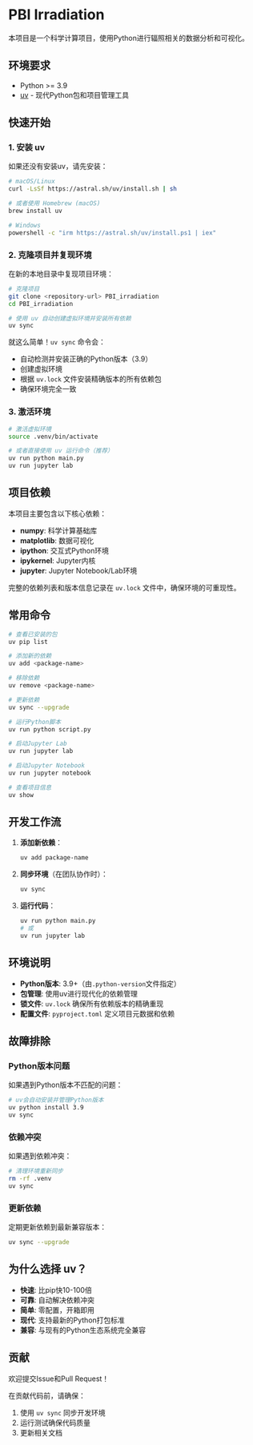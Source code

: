 # PBI Irradiation

本项目是一个科学计算项目，使用Python进行辐照相关的数据分析和可视化。

## 环境要求

- Python >= 3.9
- [uv](https://docs.astral.sh/uv/) - 现代Python包和项目管理工具

## 快速开始

### 1. 安装 uv

如果还没有安装uv，请先安装：

```bash
# macOS/Linux
curl -LsSf https://astral.sh/uv/install.sh | sh

# 或者使用 Homebrew (macOS)
brew install uv

# Windows
powershell -c "irm https://astral.sh/uv/install.ps1 | iex"
```

### 2. 克隆项目并复现环境

在新的本地目录中复现项目环境：

```bash
# 克隆项目
git clone <repository-url> PBI_irradiation
cd PBI_irradiation

# 使用 uv 自动创建虚拟环境并安装所有依赖
uv sync
```

就这么简单！`uv sync` 命令会：
- 自动检测并安装正确的Python版本（3.9）
- 创建虚拟环境
- 根据 `uv.lock` 文件安装精确版本的所有依赖包
- 确保环境完全一致

### 3. 激活环境

```bash
# 激活虚拟环境
source .venv/bin/activate

# 或者直接使用 uv 运行命令（推荐）
uv run python main.py
uv run jupyter lab
```

## 项目依赖

本项目主要包含以下核心依赖：

- **numpy**: 科学计算基础库
- **matplotlib**: 数据可视化
- **ipython**: 交互式Python环境
- **ipykernel**: Jupyter内核
- **jupyter**: Jupyter Notebook/Lab环境

完整的依赖列表和版本信息记录在 `uv.lock` 文件中，确保环境的可重现性。

## 常用命令

```bash
# 查看已安装的包
uv pip list

# 添加新的依赖
uv add <package-name>

# 移除依赖
uv remove <package-name>

# 更新依赖
uv sync --upgrade

# 运行Python脚本
uv run python script.py

# 启动Jupyter Lab
uv run jupyter lab

# 启动Jupyter Notebook
uv run jupyter notebook

# 查看项目信息
uv show
```

## 开发工作流

1. **添加新依赖**：
   ```bash
   uv add package-name
   ```

2. **同步环境**（在团队协作时）：
   ```bash
   uv sync
   ```

3. **运行代码**：
   ```bash
   uv run python main.py
   # 或
   uv run jupyter lab
   ```

## 环境说明

- **Python版本**: 3.9+（由`.python-version`文件指定）
- **包管理**: 使用uv进行现代化的依赖管理
- **锁文件**: `uv.lock` 确保所有依赖版本的精确重现
- **配置文件**: `pyproject.toml` 定义项目元数据和依赖

## 故障排除

### Python版本问题
如果遇到Python版本不匹配的问题：
```bash
# uv会自动安装并管理Python版本
uv python install 3.9
uv sync
```

### 依赖冲突
如果遇到依赖冲突：
```bash
# 清理环境重新同步
rm -rf .venv
uv sync
```

### 更新依赖
定期更新依赖到最新兼容版本：
```bash
uv sync --upgrade
```

## 为什么选择 uv？

- **快速**: 比pip快10-100倍
- **可靠**: 自动解决依赖冲突
- **简单**: 零配置，开箱即用
- **现代**: 支持最新的Python打包标准
- **兼容**: 与现有的Python生态系统完全兼容

## 贡献

欢迎提交Issue和Pull Request！

在贡献代码前，请确保：
1. 使用 `uv sync` 同步开发环境
2. 运行测试确保代码质量
3. 更新相关文档
